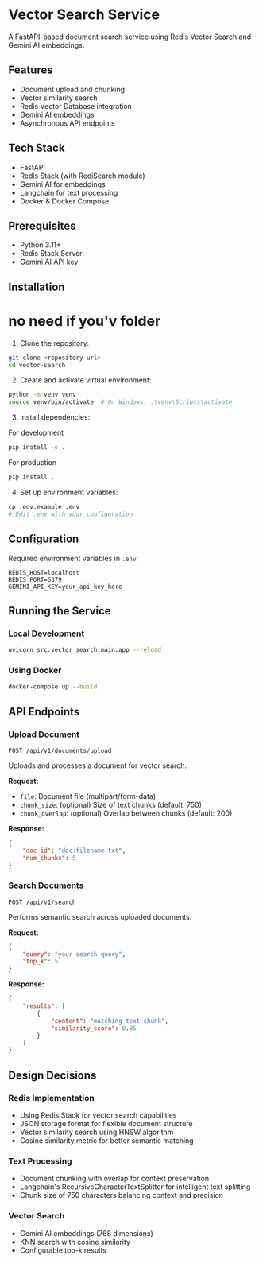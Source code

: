 # Vector Search Service

A FastAPI-based document search service using Redis Vector Search and Gemini AI embeddings.

## Features

- Document upload and chunking
- Vector similarity search
- Redis Vector Database integration
- Gemini AI embeddings
- Asynchronous API endpoints

## Tech Stack

- FastAPI
- Redis Stack (with RediSearch module)
- Gemini AI for embeddings
- Langchain for text processing
- Docker & Docker Compose

## Prerequisites

- Python 3.11+
- Redis Stack Server
- Gemini AI API key

## Installation

# no need if you'v folder
1. Clone the repository:
```bash
git clone <repository-url>
cd vector-search
```

2. Create and activate virtual environment:
```bash
python -m venv venv
source venv/bin/activate  # On Windows: .\venv\Scripts\activate
```

3. Install dependencies:

For development
```bash
pip install -e .
```

For production
```bash
pip install .
```

4. Set up environment variables:
```bash
cp .env.example .env
# Edit .env with your configuration
```

## Configuration

Required environment variables in `.env`:
```
REDIS_HOST=localhost
REDIS_PORT=6379
GEMINI_API_KEY=your_api_key_here
```

## Running the Service

### Local Development
```bash
uvicorn src.vector_search.main:app --reload
```

### Using Docker
```bash
docker-compose up --build
```

## API Endpoints

### Upload Document
```http
POST /api/v1/documents/upload
```
Uploads and processes a document for vector search.

**Request:**
- `file`: Document file (multipart/form-data)
- `chunk_size`: (optional) Size of text chunks (default: 750)
- `chunk_overlap`: (optional) Overlap between chunks (default: 200)

**Response:**
```json
{
    "doc_id": "doc:filename.txt",
    "num_chunks": 5
}
```

### Search Documents
```http
POST /api/v1/search
```
Performs semantic search across uploaded documents.

**Request:**
```json
{
    "query": "your search query",
    "top_k": 5
}
```

**Response:**
```json
{
    "results": [
        {
            "content": "matching text chunk",
            "similarity_score": 0.85
        }
    ]
}
```

## Design Decisions

### Redis Implementation
- Using Redis Stack for vector search capabilities
- JSON storage format for flexible document structure
- Vector similarity search using HNSW algorithm
- Cosine similarity metric for better semantic matching

### Text Processing
- Document chunking with overlap for context preservation
- Langchain's RecursiveCharacterTextSplitter for intelligent text splitting
- Chunk size of 750 characters balancing context and precision

### Vector Search
- Gemini AI embeddings (768 dimensions)
- KNN search with cosine similarity
- Configurable top-k results


